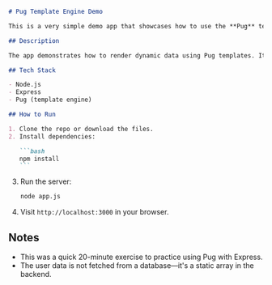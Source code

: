 ````markdown
# Pug Template Engine Demo

This is a very simple demo app that showcases how to use the **Pug** template engine with **Node.js** and **Express**.

## Description

The app demonstrates how to render dynamic data using Pug templates. It holds a hardcoded array of users inside `app.js`. When a `.get` request is made, Node and Express handle the request and pass the user data to the Pug template, which then displays it dynamically on the page.

## Tech Stack

- Node.js
- Express
- Pug (template engine)

## How to Run

1. Clone the repo or download the files.
2. Install dependencies:

   ```bash
   npm install
   ```
````

3. Run the server:

   ```bash
   node app.js
   ```

4. Visit `http://localhost:3000` in your browser.

## Notes

- This was a quick 20-minute exercise to practice using Pug with Express.
- The user data is not fetched from a database—it's a static array in the backend.

```

```
